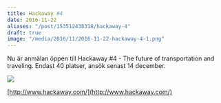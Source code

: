 ```yaml
---
title: Hackaway #4
date: 2016-11-22
aliases: "/post/153512438318/hackaway-4"
draft: true
image: "/media/2016/11/2016-11-22-hackaway-4-1.png"
---
```


Nu är anmälan öppen till Hackaway #4 - The future of transportation and traveling. Endast 40 platser, ansök senast 14 december.


![](/media/2016/11/2016-11-22-hackaway-4-1.png)


[http://www.hackaway.com/](http://www.hackaway.com/)
 
